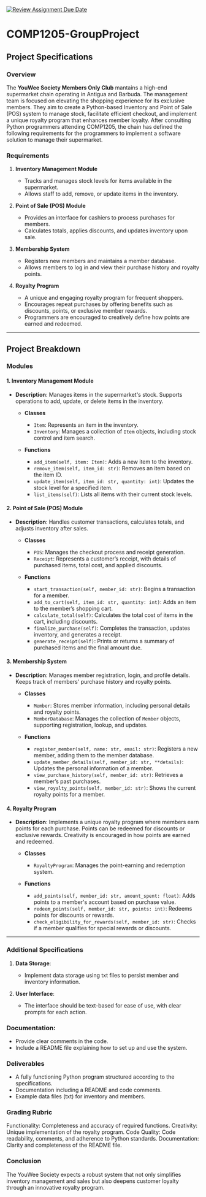 [![Review Assignment Due Date](https://classroom.github.com/assets/deadline-readme-button-22041afd0340ce965d47ae6ef1cefeee28c7c493a6346c4f15d667ab976d596c.svg)](https://classroom.github.com/a/NWFDurr0)
# COMP1205-GroupProject

## **Project Specifications**

### **Overview**
The **YouWee Society Members Only Club** mantains a high-end supermarket chain operating in Antigua and Barbuda. The management team is focused on elevating the shopping experience for its exclusive members. They aim to create a Python-based Inventory and Point of Sale (POS) system to manage stock, facilitate efficient checkout, and implement a unique royalty program that enhances member loyalty. After consulting Python programmers attending COMP1205, the chain has defined the following requirements for the programmers to implement a software solution to manage their supermarket.

### **Requirements**

1. **Inventory Management Module**
   - Tracks and manages stock levels for items available in the supermarket.
   - Allows staff to add, remove, or update items in the inventory.

2. **Point of Sale (POS) Module**
   - Provides an interface for cashiers to process purchases for members.
   - Calculates totals, applies discounts, and updates inventory upon sale.

3. **Membership System**
   - Registers new members and maintains a member database.
   - Allows members to log in and view their purchase history and royalty points.

4. **Royalty Program**
   - A unique and engaging royalty program for frequent shoppers.
   - Encourages repeat purchases by offering benefits such as discounts, points, or exclusive member rewards.
   - Programmers are encouraged to creatively define how points are earned and redeemed.

---

## **Project Breakdown**

### **Modules**

#### **1. Inventory Management Module**
- **Description**: Manages items in the supermarket's stock. Supports operations to add, update, or delete items in the inventory.

  - **Classes**
    - `Item`: Represents an item in the inventory.
    - `Inventory`: Manages a collection of `Item` objects, including stock control and item search.

  - **Functions**
    - `add_item(self, item: Item)`: Adds a new item to the inventory.
    - `remove_item(self, item_id: str)`: Removes an item based on the item ID.
    - `update_item(self, item_id: str, quantity: int)`: Updates the stock level for a specified item.
    - `list_items(self)`: Lists all items with their current stock levels.

#### **2. Point of Sale (POS) Module**
- **Description**: Handles customer transactions, calculates totals, and adjusts inventory after sales.

  - **Classes**
    - `POS`: Manages the checkout process and receipt generation.
    - `Receipt`: Represents a customer’s receipt, with details of purchased items, total cost, and applied discounts.

  - **Functions**
    - `start_transaction(self, member_id: str)`: Begins a transaction for a member.
    - `add_to_cart(self, item_id: str, quantity: int)`: Adds an item to the member’s shopping cart.
    - `calculate_total(self)`: Calculates the total cost of items in the cart, including discounts.
    - `finalize_purchase(self)`: Completes the transaction, updates inventory, and generates a receipt.
    - `generate_receipt(self)`: Prints or returns a summary of purchased items and the final amount due.

#### **3. Membership System**
- **Description**: Manages member registration, login, and profile details. Keeps track of members' purchase history and royalty points.

  - **Classes**
    - `Member`: Stores member information, including personal details and royalty points.
    - `MemberDatabase`: Manages the collection of `Member` objects, supporting registration, lookup, and updates.

  - **Functions**
    - `register_member(self, name: str, email: str)`: Registers a new member, adding them to the member database.
    - `update_member_details(self, member_id: str, **details)`: Updates the personal information of a member.
    - `view_purchase_history(self, member_id: str)`: Retrieves a member’s past purchases.
    - `view_royalty_points(self, member_id: str)`: Shows the current royalty points for a member.

#### **4. Royalty Program**
- **Description**: Implements a unique royalty program where members earn points for each purchase. Points can be redeemed for discounts or exclusive rewards. Creativity is encouraged in how points are earned and redeemed.

  - **Classes**
    - `RoyaltyProgram`: Manages the point-earning and redemption system.

  - **Functions**
    - `add_points(self, member_id: str, amount_spent: float)`: Adds points to a member's account based on purchase value.
    - `redeem_points(self, member_id: str, points: int)`: Redeems points for discounts or rewards.
    - `check_eligibility_for_rewards(self, member_id: str)`: Checks if a member qualifies for special rewards or discounts.

---

### **Additional Specifications**

1. **Data Storage**: 
   - Implement data storage using txt files to persist member and inventory information.

2. **User Interface**:
   - The interface should be text-based for ease of use, with clear prompts for each action.

### **Documentation**:
   - Provide clear comments in the code.
   - Include a README file explaining how to set up and use the system.


### **Deliverables**

- A fully functioning Python program structured according to the specifications.
- Documentation including a README and code comments.
- Example data files (txt) for inventory and members.

### **Grading Rubric**

Functionality: Completeness and accuracy of required functions.
Creativity: Unique implementation of the royalty program.
Code Quality: Code readability, comments, and adherence to Python standards.
Documentation: Clarity and completeness of the README file.

### **Conclusion**

The YouWee Society expects a robust system that not only simplifies inventory management and sales but also deepens customer loyalty through an innovative royalty program.
